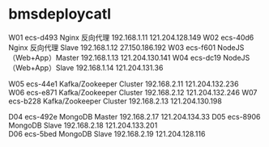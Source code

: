# bmsdeploycatl

W01	ecs-d493 Nginx 反向代理 192.168.1.11 121.204.128.149
W02	ecs-40d6 Nginx 反向代理 Slave 192.168.1.12 27.150.186.192
W03	ecs-f601 NodeJS（Web+App）Master 192.168.1.13 121.204.130.141
W04	ecs-dc19 NodeJS（Web+App）Slave 192.168.1.14 121.204.131.36

W05	ecs-44e1 Kafka/Zookeeper Cluster 192.168.2.11 121.204.132.236	 
W06	ecs-e871 Kafka/Zookeeper Cluster 192.168.2.12 121.204.132.246
W07	ecs-b228 Kafka/Zookeeper Cluster 192.168.2.13 121.204.130.198

D04	ecs-492e MongoDB  Master 192.168.2.17 121.204.134.33
D05	ecs-8906 MongoDB  Slave 192.168.2.18 121.204.133.201	 
D06	ecs-5bed MongoDB  Slave 192.168.2.19 121.204.128.116
